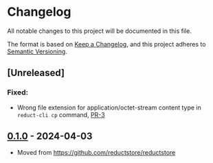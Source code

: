 # Changelog

All notable changes to this project will be documented in this file.

The format is based on [Keep a Changelog](https://keepachangelog.com/en/1.0.0/),
and this project adheres to [Semantic Versioning](https://semver.org/spec/v2.0.0.html).

## [Unreleased]

### Fixed:

- Wrong file extension for application/octet-stream content type in `reduct-cli cp` command, [PR-3](https://github.com/reductstore/reduct-cli/pull/4)

## [0.1.0] - 2024-04-03

- Moved from https://github.com/reductstore/reductstore


[0.1.0]: https://github.com/reductstore/reduct-cli/releases/tag/v0.1.0
